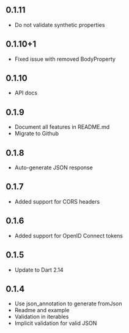 ## 0.1.11

* Do not validate synthetic properties

## 0.1.10+1

* Fixed issue with removed BodyProperty

## 0.1.10

* API docs

## 0.1.9

* Document all features in README.md
* Migrate to Github

## 0.1.8

* Auto-generate JSON response

## 0.1.7

* Added support for CORS headers

## 0.1.6

* Added support for OpenID Connect tokens

## 0.1.5

* Update to Dart 2.14

## 0.1.4

* Use json_annotation to generate fromJson
* Readme and example
* Validation in iterables
* Implicit validation for valid JSON
